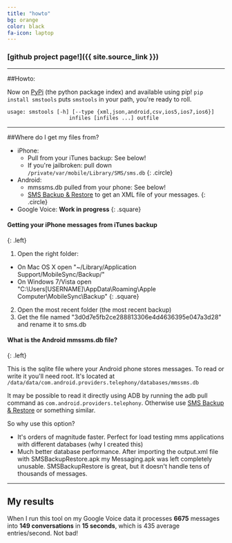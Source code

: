 ```yaml
---
title: "howto"
bg: orange
color: black
fa-icon: laptop
---
```


### [github project page!]({{ site.source_link }})

-------------------------

##Howto:

Now on [PyPi](https://pypi.python.org/pypi/SMSTools) (the python package index) and available using pip!
`pip install smstools` puts `smstools` in your path, you're ready to roll.

```
usage: smstools [-h] [--type {xml,json,android,csv,ios5,ios7,ios6}]
                    infiles [infiles ...] outfile
```


-------------------------


##Where do I get my files from?

- iPhone:
  * Pull from your iTunes backup: See below!
  * If you're jailbroken: pull down `/private/var/mobile/Library/SMS/sms.db`
    {: .circle}
- Android:
  * mmssms.db pulled from your phone: See below!
  * [SMS Backup & Restore](http://android.riteshsahu.com/apps/sms-backup-restore) to get an XML file of your messages.
    {: .circle}
- Google Voice: **Work in progress**
{: .square}

#### **Getting your iPhone messages from iTunes backup**
{: .left}

1. Open the right folder:
  - On Mac OS X open "~/Library/Application Support/MobileSync/Backup/"
  - On Windows 7/Vista open "C:\Users\[USERNAME]\AppData\Roaming\Apple Computer\MobileSync\Backup\"
    {: .square}
2. Open the most recent folder (the most recent backup)
3. Get the file named "3d0d7e5fb2ce288813306e4d4636395e047a3d28" and rename it to sms.db


#### **What is the Android mmssms.db file?**
{: .left}

This is the sqlite file where your Android phone stores messages. To read or write it you'll need root. It's located at `/data/data/com.android.providers.telephony/databases/mmssms.db`

It may be possible to read it directly using ADB by running the adb pull command as `com.android.providers.telephony`. Otherwise use [SMS Backup & Restore](http://android.riteshsahu.com/apps/sms-backup-restore) or something similar.

So why use this option?
- It's orders of magnitude faster. Perfect for load testing mms applications with different databases (why I created this)
- Much better database performance. After importing the output.xml file with SMSBackupRestore.apk my Messaging.apk was left completely unusable. SMSBackupRestore is great, but it doesn't handle tens of thousands of messages.


-------------------------

## My results

When I run this tool on my Google Voice data it processes **6675** messages into **149 conversations** in **15 seconds**, which is 435 average entries/second. Not bad!

